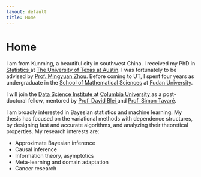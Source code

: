 ```yaml
---
layout: default
title: Home
---
```


<div>
 <h1 class="page-title">Home</h1>
</div>

<div>
<div class="row">
  <p>
 I am from Kunming, a beautiful city in southwest China. I received my PhD in <a href="https://stat.utexas.edu">Statistics </a> at <a href="https://www.utexas.edu">The University of Texas at Austin</a>. I was fortunately to be advised by
  <a href="https://mingyuanzhou.github.io">Prof. Mingyuan Zhou</a>.  Before coming to UT, I spent four years as undergraduate in the <a href="http://math.fudan.edu.cn/olden/Index.htm"> School of Mathematical Sciences</a> at <a href="http://www.fudan.edu.cn/en/"> Fudan University</a>. </p>
   
  <p> I will join the <a href="https://datascience.columbia.edu">Data Science Institute </a> at <a href="https://www.columbia.edu">Columbia University </a> as a post-doctoral fellow, mentored by <a href="http://www.cs.columbia.edu/~blei/">Prof. David Blei </a> and <a href="http://stat.columbia.edu/department-directory/name/simon-tavare/">Prof. Simon Tavaré</a>.</p>
  
 <p> I am broadly interested in Bayesian statistics and machine learning.  My thesis has focused on the variational methods with dependence structures, by designing fast and accurate algorithms, and analyzing their theoretical properties. My research interests are: </p>
  <p>
  <ul>
   <li> Approximate Bayesian inference </li>
   <li> Causal inference </li>
   <li> Information theory, asymptotics </li>
   <li> Meta-learning and domain adaptation</li>
   <li> Cancer research</li>
  </ul>

